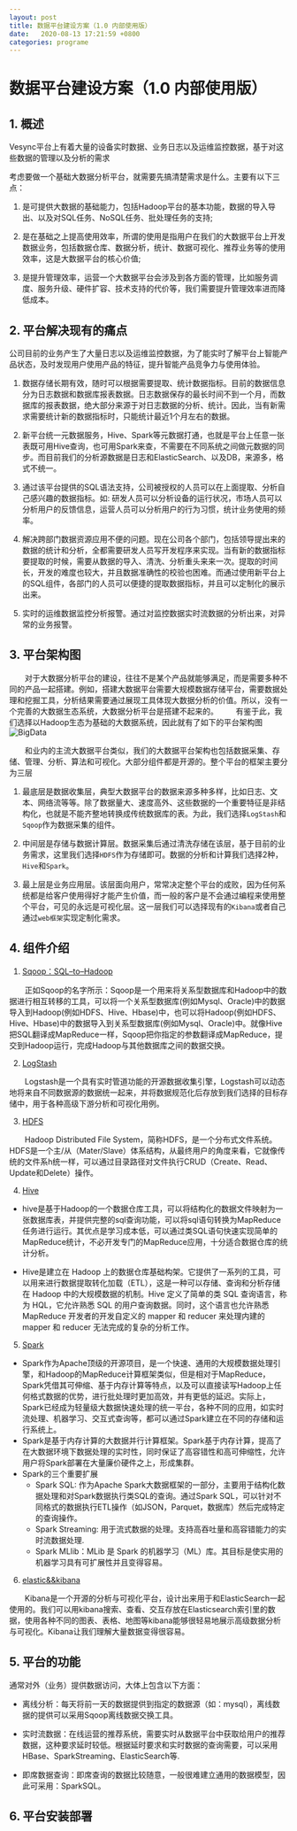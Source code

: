 ```yaml
---
layout: post
title: 数据平台建设方案（1.0 内部使用版）
date:   2020-08-13 17:21:59 +0800
categories: programe
---
```



# 数据平台建设方案（1.0 内部使用版）

## 1. 概述

Vesync平台上有着大量的设备实时数据、业务日志以及运维监控数据，基于对这些数据的管理以及分析的需求

考虑要做一个基础大数据分析平台，就需要先搞清楚需求是什么。主要有以下三点：

1. 是可提供大数据的基础能力，包括Hadoop平台的基本功能，数据的导入导出、以及对SQL任务、NoSQL任务、批处理任务的支持;

2. 是在基础之上提高使用效率，所谓的使用是指用户在我们的大数据平台上开发数据业务，包括数据仓库、数据分析，统计、数据可视化、推荐业务等的使用效率，这是大数据平台的核心价值;

3. 是提升管理效率，运营一个大数据平台会涉及到各方面的管理，比如服务调度、服务升级、硬件扩容、技术支持的代价等，我们需要提升管理效率进而降低成本。

## 2. 平台解决现有的痛点

公司目前的业务产生了大量日志以及运维监控数据，为了能实时了解平台上智能产品状态，及时发现用户使用产品的特征，提升智能产品竞争力与使用体验。

1. 数据存储长期有效，随时可以根据需要提取、统计数据指标。目前的数据信息分为日志数据和数据库报表数据。日志数据保存的最长时间不到一个月，而数据库的报表数据，绝大部分来源于对日志数据的分析、统计。因此，当有新需求需要统计新的数据指标时，只能统计最近1个月左右的数据。

2. 新平台统一元数据服务，Hive、Spark等元数据打通，也就是平台上任意一张表既可用Hive查询，也可用Spark来查，不需要在不同系统之间做元数据的同步。而目前我们的分析源数据是日志和ElasticSearch、以及DB，来源多，格式不统一。

3. 通过该平台提供的SQL语法支持，公司被授权的人员可以在上面提取、分析自己感兴趣的数据指标。如: 研发人员可以分析设备的运行状况，市场人员可以分析用户的反馈信息，运营人员可以分析用户的行为习惯，统计业务使用的频率。

4. 解决跨部门数据资源应用不便的问题。现在公司各个部门，包括领导提出来的数据的统计和分析，全都需要研发人员写开发程序来实现。当有新的数据指标要提取的时候，需要从数据的导入、清洗、分析重头来来一次。提取的时间长，开发的难度也较大，并且数据准确性的校验也困难。而通过使用新平台上的SQL组件，各部门的人员可以便捷的提取数据指标，并且可以定制化的展示出来。

5. 实时的运维数据监控分析报警。通过对监控数据实时流数据的分析出来，对异常的业务报警。

## 3. 平台架构图

&emsp;&emsp;对于大数据分析平台的建设，往往不是某个产品就能够满足，而是需要多种不同的产品一起搭建。例如，搭建大数据平台需要大规模数据存储平台，需要数据处理和挖掘工具，分析结果需要通过展现工具体现大数据分析的价值。所以，没有一个完善的大数据生态系统，大数据分析平台是搭建不起来的。
&emsp;&emsp;有鉴于此，我们选择以Hadoop生态为基础的大数据系统，因此就有了如下的平台架构图
![BigData](/assets/BigData1.svg)

&emsp;&emsp;和业内的主流大数据平台类似，我们的大数据平台架构也包括数据采集、存储、管理、分析、算法和可视化。大部分组件都是开源的。整个平台的框架主要分为三层

1. 最底层是数据收集层，典型大数据平台的数据来源多种多样，比如日志、文本、网络流等等。除了数据量大、速度高外、这些数据的一个重要特征是非结构化，也就是不能齐整地转换成传统数据库的表。为此，我们选择`LogStash`和`Sqoop`作为数据采集的组件。

2. 中间层是存储与数据计算层。数据采集后通过清洗存储在该层，基于目前的业务需求，这里我们选择`HDFS`作为存储即可。数据的分析和计算我们选择2种，`Hive`和`Spark`。

3. 最上层是业务应用层。该层面向用户，常常决定整个平台的成败，因为任何系统都是给客户使用得好才能产生价值，而一般的客户是不会通过编程来使用整个平台，可见的永远是可视化层。这一层我们可以选择现有的`Kibana`或者自己通过`web框架`实现定制化需求。

## 4. 组件介绍

1. [Sqoop：SQL–to–Hadoop](http://sqoop.apache.org/)

&emsp;&emsp;正如Sqoop的名字所示：Sqoop是一个用来将关系型数据库和Hadoop中的数据进行相互转移的工具，可以将一个关系型数据库(例如Mysql、Oracle)中的数据导入到Hadoop(例如HDFS、Hive、Hbase)中，也可以将Hadoop(例如HDFS、Hive、Hbase)中的数据导入到关系型数据库(例如Mysql、Oracle)中。就像Hive把SQL翻译成MapReduce一样，Sqoop把你指定的参数翻译成MapReduce，提交到Hadoop运行，完成Hadoop与其他数据库之间的数据交换。

2. [LogStash](https://www.elastic.co/cn/products/logstash)

&emsp;&emsp;Logstash是一个具有实时管道功能的开源数据收集引擎，Logstash可以动态地将来自不同数据源的数据统一起来，并将数据规范化后存放到我们选择的目标存储中，用于各种高级下游分析和可视化用例。

3. [HDFS](https://hadoop.apache.org/docs/stable/hadoop-project-dist/hadoop-hdfs/HdfsUserGuide.html)

&emsp;&emsp;Hadoop Distributed File System，简称HDFS，是一个分布式文件系统。HDFS是一个主/从（Mater/Slave）体系结构，从最终用户的角度来看，它就像传统的文件系h统一样，可以通过目录路径对文件执行CRUD（Create、Read、Update和Delete）操作。

4. [Hive](https://hive.apache.org/)

* hive是基于Hadoop的一个数据仓库工具，可以将结构化的数据文件映射为一张数据库表，并提供完整的sql查询功能，可以将sql语句转换为MapReduce任务进行运行。其优点是学习成本低，可以通过类SQL语句快速实现简单的MapReduce统计，不必开发专门的MapReduce应用，十分适合数据仓库的统计分析。

* Hive是建立在 Hadoop 上的数据仓库基础构架。它提供了一系列的工具，可以用来进行数据提取转化加载（ETL），这是一种可以存储、查询和分析存储在 Hadoop 中的大规模数据的机制。Hive 定义了简单的类 SQL 查询语言，称为 HQL，它允许熟悉 SQL 的用户查询数据。同时，这个语言也允许熟悉 MapReduce 开发者的开发自定义的 mapper 和 reducer 来处理内建的 mapper 和 reducer 无法完成的复杂的分析工作。

5. [Spark](https://spark.apache.org/)

* Spark作为Apache顶级的开源项目，是一个快速、通用的大规模数据处理引擎，和Hadoop的MapReduce计算框架类似，但是相对于MapReduce，Spark凭借其可伸缩、基于内存计算等特点，以及可以直接读写Hadoop上任何格式数据的优势，进行批处理时更加高效，并有更低的延迟。实际上，Spark已经成为轻量级大数据快速处理的统一平台，各种不同的应用，如实时流处理、机器学习、交互式查询等，都可以通过Spark建立在不同的存储和运行系统上。
* Spark是基于内存计算的大数据并行计算框架。Spark基于内存计算，提高了在大数据环境下数据处理的实时性，同时保证了高容错性和高可伸缩性，允许用户将Spark部署在大量廉价硬件之上，形成集群。
* Spark的三个重要扩展
  * Spark SQL: 作为Apache Spark大数据框架的一部分，主要用于结构化数据处理和对Spark数据执行类SQL的查询。通过Spark SQL，可以针对不同格式的数据执行ETL操作（如JSON，Parquet，数据库）然后完成特定的查询操作。
  * Spark Streaming: 用于流式数据的处理。支持高吞吐量和高容错能力的实时流数据处理.
  * Spark MLlib：MLib 是 Spark 的机器学习（ML）库。其目标是使实用的机器学习具有可扩展性并且变得容易。

6. [elastic&&kibana](https://www.elastic.co/cn/)

&emsp;&emsp;Kibana是一个开源的分析与可视化平台，设计出来用于和ElasticSearch一起使用的。我们可以用kibana搜索、查看、交互存放在Elasticsearch索引里的数据，使用各种不同的图表、表格、地图等kibana能够很轻易地展示高级数据分析与可视化。Kibana让我们理解大量数据变得很容易。

## 5. 平台的功能

通常对外（业务）提供数据访问，大体上包含以下方面：

* 离线分析：每天将前一天的数据提供到指定的数据源（如：mysql），离线数据的提供可以采用Sqoop离线数据交换工具。

* 实时流数据：在线运营的推荐系统，需要实时从数据平台中获取给用户的推荐数据，这种要求延时较低。根据延时要求和实时数据的查询需要，可以采用HBase、SparkStreaming、ElasticSearch等.

* 即席数据查询：即席查询的数据比较随意，一般很难建立通用的数据模型，因此可采用：SparkSQL。

## 6. 平台安装部署

